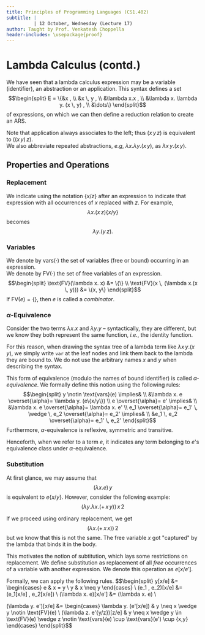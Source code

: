 ```yaml
---
title: Principles of Programming Languages (CS1.402)
subtitle: |
          | 12 October, Wednesday (Lecture 17)
author: Taught by Prof. Venkatesh Choppella
header-includes: \usepackage{proof}
---
```


# Lambda Calculus (contd.)
We have seen that a lambda calculus expression may be a variable (identifier), an abstraction or an application. This syntax defines a set
$$\begin{split}
E = \{&x , \\
&x \, y , \\
&\lambda x.x , \\
&\lambda x. \lambda y. (x \, y) , \\
&\dots\} \end{split}$$
of expressions, on which we can then define a reduction relation to create an ARS.

Note that application always associates to the left; thus $(x \, y \, z)$ is equivalent to $((x \, y) \, z)$.  
We also abbreviate repeated abstractions, *e.g*, $\lambda x. \lambda y. (x \, y)$, as $\lambda x \, y. (x \, y)$.

## Properties and Operations
### Replacement
We indicate using the notation $\{x/z\}$ after an expression to indicate that expression with all occurrences of $x$ replaced with $z$. For example,
$$\lambda x.(x \, z)\{x/y\}$$
becomes
$$\lambda y.(y \, z).$$

### Variables
We denote by $\text{vars}(\cdot)$ the set of variables (free or bound) occurring in an expression.  
We denote by $\text{FV}(\cdot)$ the set of free variables of an expression.
$$\begin{split}
\text{FV}(\lambda x. x) &= \{\} \\
\text{FV}(x \, (\lambda x.(x \, y))) &= \{x, y\} \end{split}$$
If $\text{FV}(e) = \{\}$, then $e$ is called a *combinator*.

### $\alpha$-Equivalence
Consider the two terms $\lambda x.x$ and $\lambda y.y$ – syntactically, they are different, but we know they both represent the same function, *i.e.*, the identity function.

For this reason, when drawing the syntax tree of a lambda term like $\lambda x \, y. (x \, y)$, we simply write `var` at the leaf nodes and link them back to the lambda they are bound to. We do not use the arbitrary names $x$ and $y$ when describing the syntax.

This form of equivalence (modulo the names of bound identifier) is called *$\alpha$-equivalence*. We formally define this notion using the following rules:
$$\begin{split}
y \notin \text{vars}(e) \implies& \\
&\lambda x. e \overset{\alpha}= \lambda y. (e\{x/y\}) \\
e \overset{\alpha}= e' \implies& \\
&\lambda x. e \overset{\alpha}= \lambda x. e' \\
e_1 \overset{\alpha}= e_1' \, \wedge \, e_2 \overset{\alpha}= e_2' \implies& \\
&e_1 \, e_2 \overset{\alpha}= e_1' \, e_2'
\end{split}$$
Furthermore, $\alpha$-equivalence is reflexive, symmetric and transitive.

Henceforth, when we refer to a term $e$, it indicates any term belonging to $e$'s equivalence class under $\alpha$-equivalence.

### Substitution
At first glance, we may assume that
$$(\lambda x. e) \, y$$
is equivalent to $e\{x/y\}$. However, consider the following example:
$$(\lambda y. \lambda x. (+ \, x \, y)) \, x \, 2$$

If we proceed using ordinary replacement, we get
$$(\lambda x. (+ \, x \, x)) \, 2$$
but we know that this is not the same. The free variable $x$ got "captured" by the lambda that binds it in the body.

This motivates the notion of subtitution, which lays some restrictions on replacement. We define substitution as replacement of all *free* occurrences of a variable with another expression. We denote this operation as $e[x/e']$.

Formally, we can apply the following rules.
$$\begin{split}
y[x/e] &= \begin{cases}
e & x = y \\
y & x \neq y
\end{cases} \\
(e_1 \, e_2)[x/e] &= (e_1[x/e] \, e_2[x/e]) \\
(\lambda x. e)[x/e'] &= (\lambda x. e) \\

(\lambda y. e')[x/e] &= \begin{cases}
\lambda y. (e'[x/e]) & y \neq x \wedge y \notin \text{FV}(e) \\
(\lambda z. e'\{y/z\})[z/e] & y \neq x \wedge y \in \text{FV}(e) \wedge z \notin \text{vars}(e) \cup \text{vars}(e') \cup \{x,y\}
\end{cases}
\end{split}$$
